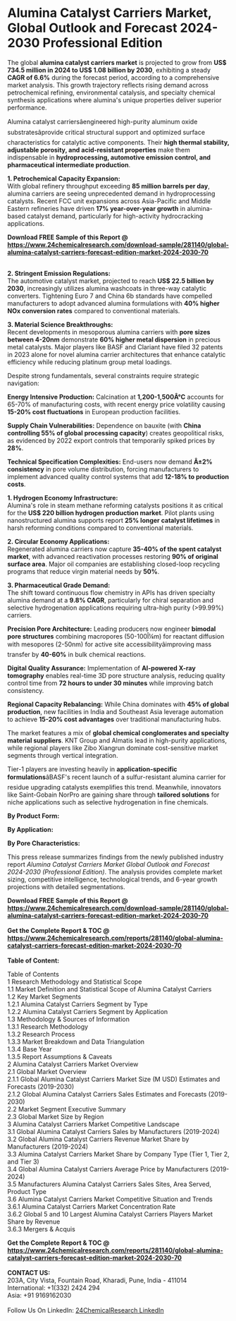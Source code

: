 <h1>Alumina Catalyst Carriers Market, Global Outlook and Forecast 2024-2030 Professional Edition</h1><p>The global <strong>alumina catalyst carriers market</strong> is projected to grow from <strong>US$ 734.5 million in 2024 to US$ 1.08 billion by 2030</strong>, exhibiting a steady <strong>CAGR of 6.6%</strong> during the forecast period, according to a comprehensive market analysis. This growth trajectory reflects rising demand across petrochemical refining, environmental catalysis, and specialty chemical synthesis applications where alumina's unique properties deliver superior performance.</p><p>Alumina catalyst carriersâengineered high-purity aluminum oxide substratesâprovide critical structural support and optimized surface characteristics for catalytic active components. Their <strong>high thermal stability, adjustable porosity, and acid-resistant properties</strong> make them indispensable in <strong>hydroprocessing, automotive emission control, and pharmaceutical intermediate production</strong>.</p><p><strong>1. Petrochemical Capacity Expansion:</strong><br>
With global refinery throughput exceeding <strong>85 million barrels per day</strong>, alumina carriers are seeing unprecedented demand in hydroprocessing catalysts. Recent FCC unit expansions across Asia-Pacific and Middle Eastern refineries have driven <strong>17% year-over-year growth</strong> in alumina-based catalyst demand, particularly for high-activity hydrocracking applications.</p><div><b>Download FREE Sample of this Report @ 
            <a href="https://www.24chemicalresearch.com/download-sample/281140/global-alumina-catalyst-carriers-forecast-edition-market-2024-2030-70">
            https://www.24chemicalresearch.com/download-sample/281140/global-alumina-catalyst-carriers-forecast-edition-market-2024-2030-70</a></b></div><br><p><strong>2. Stringent Emission Regulations:</strong><br>
The automotive catalyst market, projected to reach <strong>US$ 22.5 billion by 2030</strong>, increasingly utilizes alumina washcoats in three-way catalytic converters. Tightening Euro 7 and China 6b standards have compelled manufacturers to adopt advanced alumina formulations with <strong>40% higher NOx conversion rates</strong> compared to conventional materials.</p><p><strong>3. Material Science Breakthroughs:</strong><br>
Recent developments in mesoporous alumina carriers with <strong>pore sizes between 4-20nm</strong> demonstrate <strong>60% higher metal dispersion</strong> in precious metal catalysts. Major players like BASF and Clariant have filed 32 patents in 2023 alone for novel alumina carrier architectures that enhance catalytic efficiency while reducing platinum group metal loadings.</p><p>Despite strong fundamentals, several constraints require strategic navigation:</p><p><strong>Energy Intensive Production:</strong> Calcination at <strong>1,200-1,500Â°C</strong> accounts for 65-70% of manufacturing costs, with recent energy price volatility causing <strong>15-20% cost fluctuations</strong> in European production facilities.</p><p><strong>Supply Chain Vulnerabilities:</strong> Dependence on bauxite (with <strong>China controlling 55% of global processing capacity</strong>) creates geopolitical risks, as evidenced by 2022 export controls that temporarily spiked prices by <strong>28%</strong>.</p><p><strong>Technical Specification Complexities:</strong> End-users now demand <strong>Â±2% consistency</strong> in pore volume distribution, forcing manufacturers to implement advanced quality control systems that add <strong>12-18% to production costs</strong>.</p><p><strong>1. Hydrogen Economy Infrastructure:</strong><br>
Alumina's role in steam methane reforming catalysts positions it as critical for the <strong>US$ 220 billion hydrogen production market</strong>. Pilot plants using nanostructured alumina supports report <strong>25% longer catalyst lifetimes</strong> in harsh reforming conditions compared to conventional materials.</p><p><strong>2. Circular Economy Applications:</strong><br>
Regenerated alumina carriers now capture <strong>35-40% of the spent catalyst market</strong>, with advanced reactivation processes restoring <strong>90% of original surface area</strong>. Major oil companies are establishing closed-loop recycling programs that reduce virgin material needs by <strong>50%</strong>.</p><p><strong>3. Pharmaceutical Grade Demand:</strong><br>
The shift toward continuous flow chemistry in APIs has driven specialty alumina demand at a <strong>9.8% CAGR</strong>, particularly for chiral separation and selective hydrogenation applications requiring ultra-high purity (&gt;99.99%) carriers.</p><p><strong>Precision Pore Architecture:</strong>  
	Leading producers now engineer <strong>bimodal pore structures</strong> combining macropores (50-100Î¼m) for reactant diffusion with mesopores (2-50nm) for active site accessibilityâimproving mass transfer by <strong>40-60%</strong> in bulk chemical reactions.</p><p><strong>Digital Quality Assurance:</strong>  
	Implementation of <strong>AI-powered X-ray tomography</strong> enables real-time 3D pore structure analysis, reducing quality control time from <strong>72 hours to under 30 minutes</strong> while improving batch consistency.</p><p><strong>Regional Capacity Rebalancing:</strong>  
	While China dominates with <strong>45% of global production</strong>, new facilities in India and Southeast Asia leverage automation to achieve <strong>15-20% cost advantages</strong> over traditional manufacturing hubs.</p><p>The market features a mix of <strong>global chemical conglomerates and specialty material suppliers</strong>. KNT Group and Almatis lead in high-purity applications, while regional players like Zibo Xiangrun dominate cost-sensitive market segments through vertical integration.</p><p>Tier-1 players are investing heavily in <strong>application-specific formulations</strong>âBASF's recent launch of a sulfur-resistant alumina carrier for residue upgrading catalysts exemplifies this trend. Meanwhile, innovators like Saint-Gobain NorPro are gaining share through <strong>tailored solutions</strong> for niche applications such as selective hydrogenation in fine chemicals.</p><p><strong>By Product Form:</strong></p><p><strong>By Application:</strong></p><p><strong>By Pore Characteristics:</strong></p><p>This press release summarizes findings from the newly published industry report <em>Alumina Catalyst Carriers Market Global Outlook and Forecast 2024-2030 (Professional Edition)</em>. The analysis provides complete market sizing, competitive intelligence, technological trends, and 6-year growth projections with detailed segmentations.</p><div><b>Download FREE Sample of this Report @ 
            <a href="https://www.24chemicalresearch.com/download-sample/281140/global-alumina-catalyst-carriers-forecast-edition-market-2024-2030-70">
            https://www.24chemicalresearch.com/download-sample/281140/global-alumina-catalyst-carriers-forecast-edition-market-2024-2030-70</a></b></div><br><div><b>Get the Complete Report & TOC @ 
            <a href="https://www.24chemicalresearch.com/reports/281140/global-alumina-catalyst-carriers-forecast-edition-market-2024-2030-70">
            https://www.24chemicalresearch.com/reports/281140/global-alumina-catalyst-carriers-forecast-edition-market-2024-2030-70</a></b></div><br>
            <b>Table of Content:</b><p>Table of Contents<br />
 1 Research Methodology and Statistical Scope<br />
 1.1 Market Definition and Statistical Scope of Alumina Catalyst Carriers<br />
 1.2 Key Market Segments<br />
 1.2.1 Alumina Catalyst Carriers Segment by Type<br />
 1.2.2 Alumina Catalyst Carriers Segment by Application<br />
 1.3 Methodology & Sources of Information<br />
 1.3.1 Research Methodology<br />
 1.3.2 Research Process<br />
 1.3.3 Market Breakdown and Data Triangulation<br />
 1.3.4 Base Year<br />
 1.3.5 Report Assumptions & Caveats<br />
 2 Alumina Catalyst Carriers Market Overview<br />
 2.1 Global Market Overview<br />
 2.1.1 Global Alumina Catalyst Carriers Market Size (M USD) Estimates and Forecasts (2019-2030)<br />
 2.1.2 Global Alumina Catalyst Carriers Sales Estimates and Forecasts (2019-2030)<br />
 2.2 Market Segment Executive Summary<br />
 2.3 Global Market Size by Region<br />
 3 Alumina Catalyst Carriers Market Competitive Landscape<br />
 3.1 Global Alumina Catalyst Carriers Sales by Manufacturers (2019-2024)<br />
 3.2 Global Alumina Catalyst Carriers Revenue Market Share by Manufacturers (2019-2024)<br />
 3.3 Alumina Catalyst Carriers Market Share by Company Type (Tier 1, Tier 2, and Tier 3)<br />
 3.4 Global Alumina Catalyst Carriers Average Price by Manufacturers (2019-2024)<br />
 3.5 Manufacturers Alumina Catalyst Carriers Sales Sites, Area Served, Product Type<br />
 3.6 Alumina Catalyst Carriers Market Competitive Situation and Trends<br />
 3.6.1 Alumina Catalyst Carriers Market Concentration Rate<br />
 3.6.2 Global 5 and 10 Largest Alumina Catalyst Carriers Players Market Share by Revenue<br />
 3.6.3 Mergers & Acquis</p><div><b>Get the Complete Report & TOC @ 
            <a href="https://www.24chemicalresearch.com/reports/281140/global-alumina-catalyst-carriers-forecast-edition-market-2024-2030-70">
            https://www.24chemicalresearch.com/reports/281140/global-alumina-catalyst-carriers-forecast-edition-market-2024-2030-70</a></b></div><br><b>CONTACT US:</b><br>
            203A, City Vista, Fountain Road, Kharadi, Pune, India - 411014<br>
            International: +1(332) 2424 294<br>
            Asia: +91 9169162030 <br><br>
            Follow Us On LinkedIn: <a href="https://www.linkedin.com/company/24chemicalresearch/">24ChemicalResearch LinkedIn</a>